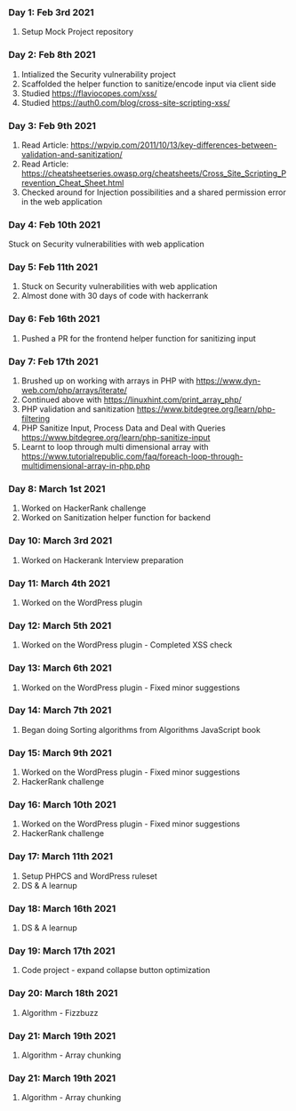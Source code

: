 ### Day 1: Feb 3rd 2021

1. Setup Mock Project repository

### Day 2: Feb 8th 2021

1. Intialized the Security vulnerability project
2. Scaffolded the helper function to sanitize/encode input via client side
3. Studied https://flaviocopes.com/xss/
4. Studied https://auth0.com/blog/cross-site-scripting-xss/

### Day 3: Feb 9th 2021

1. Read Article: https://wpvip.com/2011/10/13/key-differences-between-validation-and-sanitization/
2. Read Article: https://cheatsheetseries.owasp.org/cheatsheets/Cross_Site_Scripting_Prevention_Cheat_Sheet.html
3. Checked around for Injection possibilities and a shared permission error in the web application

### Day 4: Feb 10th 2021

Stuck on Security vulnerabilities with web application

### Day 5: Feb 11th 2021

1. Stuck on Security vulnerabilities with web application
2. Almost done with 30 days of code with hackerrank

### Day 6: Feb 16th 2021

1. Pushed a PR for the frontend helper function for sanitizing input

### Day 7: Feb 17th 2021

1. Brushed up on working with arrays in PHP with https://www.dyn-web.com/php/arrays/iterate/
2. Continued above with https://linuxhint.com/print_array_php/
3. PHP validation and sanitization https://www.bitdegree.org/learn/php-filtering
4. PHP Sanitize Input, Process Data and Deal with Queries https://www.bitdegree.org/learn/php-sanitize-input
5. Learnt to loop through multi dimensional array with https://www.tutorialrepublic.com/faq/foreach-loop-through-multidimensional-array-in-php.php

### Day 8: March 1st 2021

1. Worked on HackerRank challenge
2. Worked on Sanitization helper function for backend

### Day 10: March 3rd 2021

1. Worked on Hackerank Interview preparation

### Day 11: March 4th 2021

1. Worked on the WordPress plugin

### Day 12: March 5th 2021

1. Worked on the WordPress plugin - Completed XSS check

### Day 13: March 6th 2021

1. Worked on the WordPress plugin - Fixed minor suggestions

### Day 14: March 7th 2021

1. Began doing Sorting algorithms from Algorithms JavaScript book

### Day 15: March 9th 2021

1. Worked on the WordPress plugin - Fixed minor suggestions
2. HackerRank challenge

### Day 16: March 10th 2021

1. Worked on the WordPress plugin - Fixed minor suggestions
2. HackerRank challenge

### Day 17: March 11th 2021

1. Setup PHPCS and WordPress ruleset
2. DS & A learnup

### Day 18: March 16th 2021

1. DS & A learnup

### Day 19: March 17th 2021

1. Code project - expand collapse button optimization

### Day 20: March 18th 2021

1. Algorithm - Fizzbuzz

### Day 21: March 19th 2021

1. Algorithm - Array chunking

### Day 21: March 19th 2021

1. Algorithm - Array chunking
